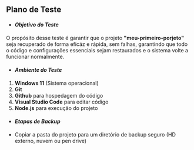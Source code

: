 ## Plano de Teste

- #### _Objetivo do Teste_
  
O propósito desse teste é garantir que o projeto __"meu-primeiro-porjeto"__ seja recuperado de forma eficáz e rápida, sem falhas, garantindo que todo o código e configurações essenciais sejam restaurados e o sistema volte a funcionar normalmente.

- #### _Ambiente do Teste_

 1. __Windows 11__ (Sistema operacional)
  2. __Git__
  3. __Github__ para hospedagem do código
  4. __Visual Studio Code__ para editar código
  5. __Node.js__ para execução do projeto

- #### _Etapas de Backup_

 - Copiar a pasta do projeto para um diretório de backup seguro (HD externo, nuvem ou pen drive)
